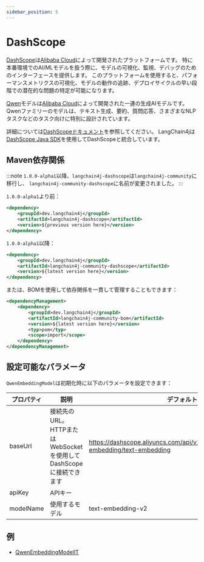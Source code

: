```yaml
---
sidebar_position: 5
---
```


# DashScope

[DashScope](https://dashscope.aliyun.com/)は[Alibaba Cloud](https://www.alibabacloud.com/)によって開発されたプラットフォームです。
特に本番環境でのAI/MLモデルを扱う際に、モデルの可視化、監視、デバッグのためのインターフェースを提供します。
このプラットフォームを使用すると、パフォーマンスメトリクスの可視化、モデルの動作の追跡、デプロイサイクルの早い段階での潜在的な問題の特定が可能になります。

[Qwen](https://tongyi.aliyun.com/)モデルは[Alibaba Cloud](https://www.alibabacloud.com/)によって開発された一連の生成AIモデルです。
Qwenファミリーのモデルは、テキスト生成、要約、質問応答、さまざまなNLPタスクなどのタスク向けに特別に設計されています。

詳細については[DashScopeドキュメント](https://help.aliyun.com/zh/model-studio/getting-started/?spm=a2c4g.11186623.help-menu-2400256.d_0.6655453aLIyxGp)を参照してください。
LangChain4jは[DashScope Java SDK](https://help.aliyun.com/zh/dashscope/java-sdk-best-practices?spm=a2c4g.11186623.0.0.272a1507Ne69ja)を使用してDashScopeと統合しています。

## Maven依存関係

:::note
`1.0.0-alpha1`以降、`langchain4j-dashscope`は`langchain4j-community`に移行し、
`langchain4j-community-dashscope`に名前が変更されました。
:::

`1.0.0-alpha1`より前：

```xml
<dependency>
    <groupId>dev.langchain4j</groupId>
    <artifactId>langchain4j-dashscope</artifactId>
    <version>${previous version here}</version>
</dependency>
```

`1.0.0-alpha1`以降：

```xml
<dependency>
    <groupId>dev.langchain4j</groupId>
    <artifactId>langchain4j-community-dashscope</artifactId>
    <version>${latest version here}</version>
</dependency>
```

または、BOMを使用して依存関係を一貫して管理することもできます：

```xml
<dependencyManagement>
    <dependency>
        <groupId>dev.langchain4j</groupId>
        <artifactId>langchain4j-community-bom</artifactId>
        <version>${latest version here}</version>
        <typ>pom</typ>
        <scope>import</scope>
    </dependency>
</dependencyManagement>
```

## 設定可能なパラメータ

`QwenEmbeddingModel`は初期化時に以下のパラメータを設定できます：

| プロパティ | 説明 | デフォルト値 |
|-----------|------------------------------------------------------------------------------|-----------------------------------------------------------------------------------------|
| baseUrl   | 接続先のURL。HTTPまたはWebSocketを使用してDashScopeに接続できます | https://dashscope.aliyuncs.com/api/v1/services/embeddings/text-embedding/text-embedding |
| apiKey    | APIキー |                                                                                         |
| modelName | 使用するモデル | text-embedding-v2                                                                       |

## 例

- [QwenEmbeddingModelIT](https://github.com/langchain4j/langchain4j-community/blob/main/models/langchain4j-community-dashscope/src/test/java/dev/langchain4j/community/model/dashscope/QwenEmbeddingModelIT.java)
